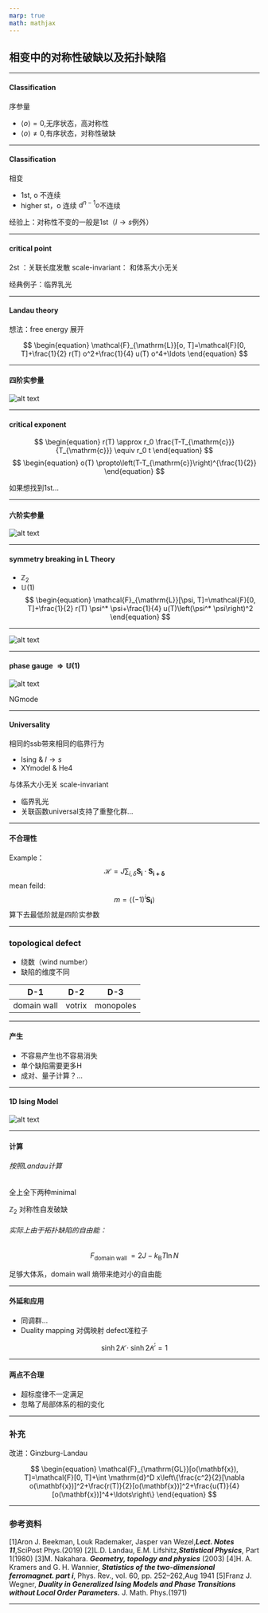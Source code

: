 ```yaml
---
marp: true
math: mathjax
---
```



## 相变中的对称性破缺以及拓扑缺陷



---

#### Classification
序参量

  * $\left<o\right>=0$,无序状态，高对称性
  * $\left<o\right>\neq0$,有序状态，对称性破缺

---

#### Classification
相变

* 1st, o 不连续
* higher  st，o 连续 $\mathrm{d}^{n-1}o$不连续

经验上：对称性不变的一般是1st（$l\rightarrow s$例外）

---
#### critical point 

2st ：关联长度发散
scale-invariant： 和体系大小无关

经典例子：临界乳光

---

#### Landau theory

想法：free energy
展开

$$
\begin{equation}
\mathcal{F}_{\mathrm{L}}[o, T]=\mathcal{F}[0, T]+\frac{1}{2} r(T) o^2+\frac{1}{4} u(T) o^4+\ldots
\end{equation}
$$

---

#### 四阶实参量

![alt text](1.png)

---

#### critical exponent 
$$
\begin{equation}
r(T) \approx r_0 \frac{T-T_{\mathrm{c}}}{T_{\mathrm{c}}} \equiv r_0 t
\end{equation}
$$
$$
\begin{equation}
o(T) \propto\left(T-T_{\mathrm{c}}\right)^{\frac{1}{2}}
\end{equation}
$$

如果想找到1st...

---
#### 六阶实参量

![alt text](2.png)

---
#### symmetry breaking in L Theory

* $\mathbb{Z}_2$
* $\mathbb{U}(1)$
$$
\begin{equation}
\mathcal{F}_{\mathrm{L}}[\psi, T]=\mathcal{F}[0, T]+\frac{1}{2} r(T) \psi^* \psi+\frac{1}{4} u(T)\left(\psi^* \psi\right)^2
\end{equation}
$$

---
![alt text](3.jpeg) 

---
#### phase gauge $\Rightarrow \mathbb{U}(1)$
![alt text](4.png)

NGmode

---
#### Universality

相同的ssb带来相同的临界行为

* Ising & $l\rightarrow s$
* XYmodel & He4

与体系大小无关 scale-invariant

* 临界乳光
* 关联函数universal支持了重整化群...


---
#### 不合理性

Example：
$$
\begin{equation}
\mathcal{H} = J \sum_{i,\delta} \mathbf{S_i}\cdot \mathbf{S_{i+\delta}}
\end{equation}
$$
mean feild:
$$
\begin{equation}
m = \left< (-1)^i \mathbf{S_i} \right>
\end{equation}
$$
算下去最低阶就是四阶实参数

---
### topological defect

* 绕数（wind number）
* 缺陷的维度不同
  
|  D-1  | D-2  | D-3|
|  ----  | ----  |--- |
| domain wall | votrix | monopoles|

---

#### 产生

* 不容易产生也不容易消失
* 单个缺陷需要更多H
* 成对、量子计算？...


---
#### 1D Ising Model

![alt text](5.png)


---
#### 计算

###### 按照Landau计算

全上全下两种minimal

$\mathbb{Z}_2$ 对称性自发破缺

###### 实际上由于拓扑缺陷的自由能：

$$
\begin{equation}
F_{\text {domain wall }}=2 J-k_{\mathrm{B}} T \ln N
\end{equation}
$$

足够大体系，domain wall 熵带来绝对小的自由能


---
#### 外延和应用

* 同调群...
* Duality mapping 对偶映射 defect准粒子

$$
\sinh 2𝐾\cdot \sinh 2 𝐾^\prime = 1 
$$

---

#### 两点不合理

* 超标度律不一定满足
* 忽略了局部体系的相的变化

---
### 补充
改进：Ginzburg-Landau

$$
\begin{equation}
\mathcal{F}_{\mathrm{GL}}[o(\mathbf{x}), T]=\mathcal{F}[0, T]+\int \mathrm{d}^D x\left\{\frac{c^2}{2}[\nabla o(\mathbf{x})]^2+\frac{r(T)}{2}[o(\mathbf{x})]^2+\frac{u(T)}{4}[o(\mathbf{x})]^4+\ldots\right\}
\end{equation}
$$

---

### 参考资料

[1]Aron J. Beekman, Louk Rademaker, Jasper van Wezel,***Lect. Notes 11***,SciPost Phys.(2019) 
[2]L.D. Landau, E.M. Lifshitz,***Statistical Physics***, Part 1(1980)
[3]M. Nakahara. ***Geometry, topology and physics*** (2003)
[4]H. A. Kramers and G. H. Wannier, ***Statistics of the two-dimensional ferromagnet. part i***, Phys. Rev., vol. 60, pp. 252–262,Aug 1941
[5]Franz J. Wegner, ***Duality in Generalized Ising Models and Phase Transitions without Local Order Parameters.*** J. Math. Phys.(1971)

---